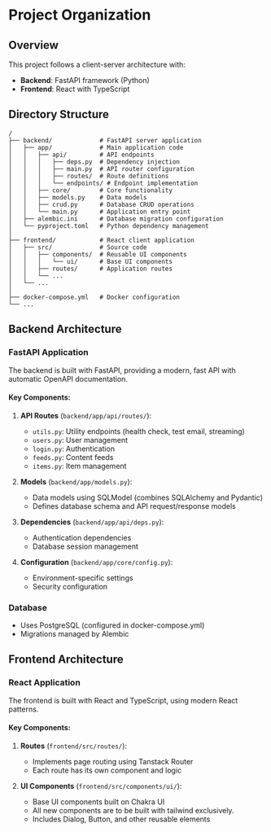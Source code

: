 # Project Organization

## Overview

This project follows a client-server architecture with:

- **Backend**: FastAPI framework (Python)
- **Frontend**: React with TypeScript

## Directory Structure

```
/
├── backend/             # FastAPI server application
│   ├── app/             # Main application code
│   │   ├── api/         # API endpoints
│   │   │   ├── deps.py  # Dependency injection
│   │   │   ├── main.py  # API router configuration
│   │   │   ├── routes/  # Route definitions
│   │   │   └── endpoints/ # Endpoint implementation
│   │   ├── core/        # Core functionality
│   │   ├── models.py    # Data models
│   │   ├── crud.py      # Database CRUD operations
│   │   └── main.py      # Application entry point
│   ├── alembic.ini      # Database migration configuration
│   └── pyproject.toml   # Python dependency management
│
├── frontend/            # React client application
│   ├── src/             # Source code
│   │   ├── components/  # Reusable UI components
│   │   │   └── ui/      # Base UI components
│   │   ├── routes/      # Application routes
│   │   └── ...
│   └── ...
│
├── docker-compose.yml   # Docker configuration
└── ...
```

## Backend Architecture

### FastAPI Application

The backend is built with FastAPI, providing a modern, fast API with automatic OpenAPI documentation.

#### Key Components:

1. **API Routes** (`backend/app/api/routes/`):

   - `utils.py`: Utility endpoints (health check, test email, streaming)
   - `users.py`: User management
   - `login.py`: Authentication
   - `feeds.py`: Content feeds
   - `items.py`: Item management

2. **Models** (`backend/app/models.py`):

   - Data models using SQLModel (combines SQLAlchemy and Pydantic)
   - Defines database schema and API request/response models

3. **Dependencies** (`backend/app/api/deps.py`):

   - Authentication dependencies
   - Database session management

4. **Configuration** (`backend/app/core/config.py`):
   - Environment-specific settings
   - Security configuration

### Database

- Uses PostgreSQL (configured in docker-compose.yml)
- Migrations managed by Alembic

## Frontend Architecture

### React Application

The frontend is built with React and TypeScript, using modern React patterns.

#### Key Components:

1. **Routes** (`frontend/src/routes/`):

   - Implements page routing using Tanstack Router
   - Each route has its own component and logic

2. **UI Components** (`frontend/src/components/ui/`):

   - Base UI components built on Chakra UI
   - All new components are to be built with tailwind exclusively.
   - Includes Dialog, Button, and other reusable elements
